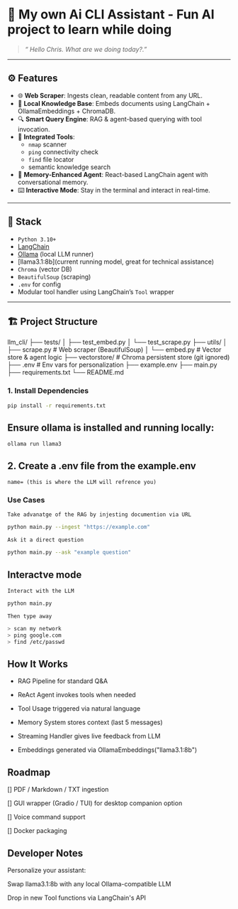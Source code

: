 # 🧠 My own Ai CLI Assistant - Fun AI project to learn while doing

> _“ Hello Chris. What are we doing today?.”_

---

## ⚙️ Features

- 🌐 **Web Scraper**: Ingests clean, readable content from any URL.
- 🧠 **Local Knowledge Base**: Embeds documents using LangChain + OllamaEmbeddings + ChromaDB.
- 🔍 **Smart Query Engine**: RAG & agent-based querying with tool invocation.
- 🧰 **Integrated Tools**:
  - `nmap` scanner
  - `ping` connectivity check
  - `find` file locator
  - semantic knowledge search
- 🧵 **Memory-Enhanced Agent**: React-based LangChain agent with conversational memory.
- ⌨️ **Interactive Mode**: Stay in the terminal and interact in real-time.

---

## 🧬 Stack

- `Python 3.10+`
- [LangChain](https://github.com/langchain-ai/langchain)
- [Ollama](https://ollama.com) (local LLM runner)
- [llama3.1:8b](current running model, great for technical assistance)
- `Chroma` (vector DB)
- `BeautifulSoup` (scraping)
- `.env` for config
- Modular tool handler using LangChain’s `Tool` wrapper

---

## 🏗️ Project Structure

llm_cli/
├── tests/ 
│       ├── test_embed.py 
│       └── test_scrape.py
├── utils/
│       ├── scrape.py # Web scraper (BeautifulSoup)
│       └── embed.py # Vector store & agent logic
├── vectorstore/ # Chroma persistent store (git ignored)
├── .env # Env vars for personalization
├── example.env
├── main.py
├── requirements.txt
└── README.md



### 1. Install Dependencies

```bash
pip install -r requirements.txt
```

## Ensure ollama is installed and running locally:
    ollama run llama3
    
## 2. Create a .env file from the example.env
    name= (this is where the LLM will refrence you)

### Use Cases
    Take advanatge of the RAG by injesting documention via URL

```bash
python main.py --ingest "https://example.com"
```

    Ask it a direct question 

```bash
python main.py --ask "example question"
```

## Interactve mode
    Interact with the LLM

```bash
python main.py
```

    Then type away

```bash 
> scan my network
> ping google.com
> find /etc/passwd
```

## How It Works
- RAG Pipeline for standard Q&A

- ReAct Agent invokes tools when needed

- Tool Usage triggered via natural language

- Memory System stores context (last 5 messages)

- Streaming Handler gives live feedback from LLM

- Embeddings generated via OllamaEmbeddings("llama3.1:8b")

## Roadmap

[] PDF / Markdown / TXT ingestion

[] GUI wrapper (Gradio / TUI) for desktop companion option

[] Voice command support

[] Docker packaging

## Developer Notes
Personalize your assistant:

Swap llama3.1:8b with any local Ollama-compatible LLM

Drop in new Tool functions via LangChain's API


